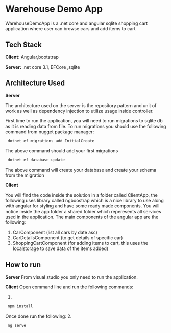 
# Warehouse Demo App

WarehouseDemoApp is a .net core and angular sqlite shopping cart application where user can browse cars and add items to cart

## Tech Stack

**Client:** Angular,bootstrap

**Server:** .net core 3.1, EFCore ,sqlite

## Architecture Used

**Server**

The architecture used on the server is the repository pattern and unit of work as well as dependency injection to utilize usage inside controller.

First time to run the application, you will need to run migrations to sqlite db as it is reading data from file. To run migrations you should use the following command from nugget package manager:
```bash
 dotnet ef migrations add InitialCreate
```
The above command should add your first migrations

```bash
 dotnet ef database update
```
The above command will create your database and create your schema from the migration

**Client**

You will find the code inside the solution in a folder called ClientApp, the following uses library called ngboostrap which is a nice library to use along with angular for styling and have some ready made components. You will notice inside the app folder a shared folder which reperesents all services used in the application. The main components of the angular app are the following:

1. CarComponent (list all cars by date asc)
2. CarDetailsComponent (to get details of specific car)
3. ShoppingCartComponent (for adding items to cart, this uses the localstorage to save data of the items added)

## How to run

**Server**
 From visual studio you only need to run the application.

 **Client**
Open command line and run the following commands:

1. 
```bash
 npm install
```
Once done run the following:
2.
```bash
 ng serve
```

